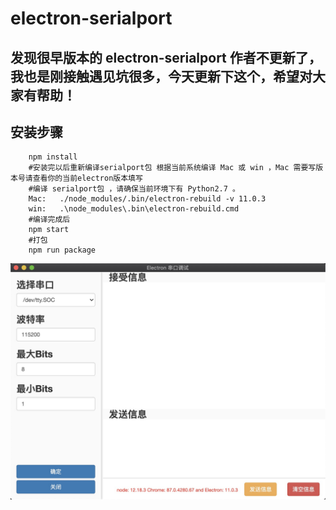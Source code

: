 # electron-serialport
## 发现很早版本的 electron-serialport 作者不更新了，我也是刚接触遇见坑很多，今天更新下这个，希望对大家有帮助！
## 安装步骤
```
    npm install
    #安装完以后重新编译serialport包 根据当前系统编译 Mac 或 win ，Mac 需要写版本号请查看你的当前electron版本填写
    #编译 serialport包 ，请确保当前环境下有 Python2.7 。
    Mac:   ./node_modules/.bin/electron-rebuild -v 11.0.3
    win:   .\node_modules\.bin\electron-rebuild.cmd
    #编译完成后
    npm start
    #打包
    npm run package
```
![图片](https://github.com/skfiy/electron-serialport/blob/main/public/img/IMG1.jpg)